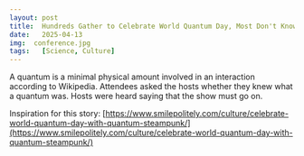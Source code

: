 ```yaml
---
layout: post
title:  Hundreds Gather to Celebrate World Quantum Day, Most Don't Know Why
date:   2025-04-13
img:  conference.jpg
tags:   [Science, Culture]
---
```


A quantum is a minimal physical amount involved in an interaction according to Wikipedia. Attendees asked the hosts whether they knew what a quantum was. Hosts were heard saying that the show must go on. 

Inspiration for this story:  [https://www.smilepolitely.com/culture/celebrate-world-quantum-day-with-quantum-steampunk/](https://www.smilepolitely.com/culture/celebrate-world-quantum-day-with-quantum-steampunk/)
